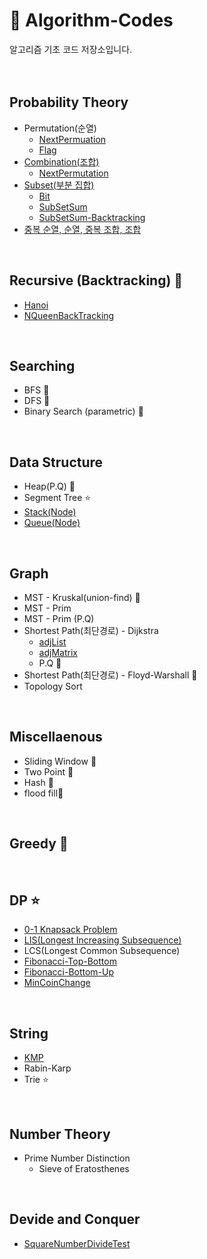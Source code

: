 # 🔑 Algorithm-Codes
알고리즘 기초 코드 저장소입니다.
</br>
</br>
</br>

## Probability Theory
* Permutation(순열)
  * [NextPermuation](permuNP.java) 
  * [Flag](permuation_flag.java)
* [Combination(조합)](combi.java)
   * [NextPermutation](combiNP.java) 
* [Subset(부분 집합)](subSet.java)
   * [Bit](subSet_bit.java)
   * [SubSetSum](subSetSum.java)
   * [SubSetSum-Backtracking](subSetSum_back.java) 
* [중복 순열, 순열, 중복 조합, 조합](diceTest.java)
</br>

## Recursive (Backtracking) 🌟
* [Hanoi](hanoi.java)
* [NQueenBackTracking](nqueenback.java)
</br>

## Searching
* BFS 🌟
* DFS 🌟
* Binary Search (parametric) 🌟
</br>

## Data Structure
* Heap(P.Q) 🌟
* Segment Tree ⭐
* [Stack(Node)](stack.java)
* [Queue(Node)](queue.java)
</br>

## Graph
* MST - Kruskal(union-find) 🌟
* MST - Prim
* MST - Prim (P.Q)
* Shortest Path(최단경로) - Dijkstra 
   * [adjList](dijkstra_adjList.java) 
   * [adjMatrix](dijkstra_adjMatrix.java)
   * P.Q 🌟
* Shortest Path(최단경로) - Floyd-Warshall 🌟
* Topology Sort
</br>

## Miscellaenous
* Sliding Window 🌟
* Two Point 🌟
* Hash 🌟
* flood fill🌟
</br>

## Greedy 🌟
</br>

## DP ⭐
* [0-1 Knapsack Problem](zerooneknapsack.java)
* [LIS(Longest Increasing Subsequence)](lis.java)
* LCS(Longest Common Subsequence)
* [Fibonacci-Top-Bottom](fibonacci.java)
* [Fibonacci-Bottom-Up](fibonacci2.java)
* [MinCoinChange](minCoinChange.java)
</br>

## String
* [KMP](kmp.java)
* Rabin-Karp
* Trie ⭐
</br>

## Number Theory
* Prime Number Distinction
    * Sieve of Eratosthenes
</br>

## Devide and Conquer
* [SquareNumberDivideTest](divideTest.java)
